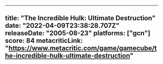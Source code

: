 
---
title: "The Incredible Hulk: Ultimate Destruction"
date: "2022-04-09T23:38:28.707Z"
releaseDate: "2005-08-23"
platforms: ["gcn"]
score: 84
metacriticLink: "https://www.metacritic.com/game/gamecube/the-incredible-hulk-ultimate-destruction"
---
